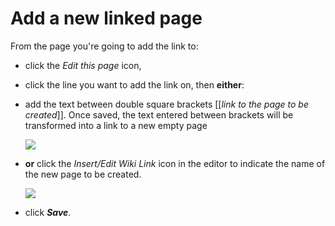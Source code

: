 # Add a new linked page

From the page you're going to add the link to:

* click the _Edit this page_ icon,
* click the line you want to add the link on, then **either**:
* add the text between double square brackets \[\[_link to the page to be created_\]\]. Once saved, the text entered between brackets will be transformed into a link to a new empty page

  ![](../../.gitbook/assets/graphics213.png)

* **or** click the _Insert/Edit Wiki Link_ icon in the editor to indicate the name of the new page to be created.

  ![](../../.gitbook/assets/graphics212.png)

* click _**Save**_.


